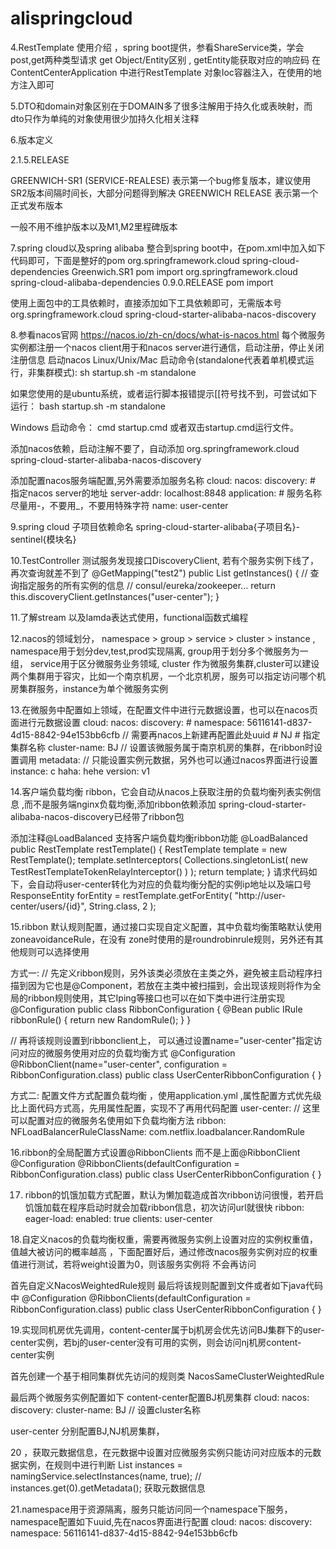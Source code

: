 # alispringcloud

4.RestTemplate 使用介绍 ，spring boot提供，参看ShareService类，学会post,get两种类型请求 get Object/Entity区别 , getEntity能获取对应的响应码
在ContentCenterApplication 中进行RestTemplate 对象Ioc容器注入，在使用的地方注入即可

5.DTO和domain对象区别在于DOMAIN多了很多注解用于持久化或表映射，而dto只作为单纯的对象使用很少加持久化相关注释

6.版本定义
<!--语义化的版本控制-->
<!--2：主版本，第几代-->
<!--1：次版本，一些功能的增加，但是架构没有太大的变化，是兼容的-->
<!--5：增量版本，bug修复-->
<!--release：里程碑，SNAPSHOT：开发版 M：里程碑 RELEASE：正式版-->
<version>2.1.5.RELEASE</version>

GREENWICH-SR1 (SERVICE-REALESE)  表示第一个bug修复版本，建议使用SR2版本间隔时间长，大部分问题得到解决
GREENWICH RELEASE 表示第一个正式发布版本

一般不用不维护版本以及M1,M2里程碑版本

7.spring cloud以及spring alibaba 整合到spring boot中，在pom.xml中加入如下代码即可，下面是整好的pom
<dependencyManagement>
    <dependencies>
        <!--整合spring cloud-->
        <dependency>
            <groupId>org.springframework.cloud</groupId>
            <artifactId>spring-cloud-dependencies</artifactId>
            <version>Greenwich.SR1</version>
            <type>pom</type>
            <scope>import</scope>
        </dependency>
        <!--整合spring cloud alibaba-->
        <dependency>
            <groupId>org.springframework.cloud</groupId>
            <artifactId>spring-cloud-alibaba-dependencies</artifactId>
            <version>0.9.0.RELEASE</version>
            <type>pom</type>
            <scope>import</scope>
        </dependency>
    </dependencies>
</dependencyManagement>

使用上面包中的工具依赖时，直接添加如下工具依赖即可，无需版本号
<dependency>
    <groupId>org.springframework.cloud</groupId>
    <artifactId>spring-cloud-starter-alibaba-nacos-discovery</artifactId>
</dependency>

8.参看nacos官网
https://nacos.io/zh-cn/docs/what-is-nacos.html
每个微服务实例都注册一个nacos client用于和nacos server进行通信，启动注册，停止关闭注册信息
启动nacos
Linux/Unix/Mac
启动命令(standalone代表着单机模式运行，非集群模式):
sh startup.sh -m standalone

如果您使用的是ubuntu系统，或者运行脚本报错提示[[符号找不到，可尝试如下运行：
bash startup.sh -m standalone

Windows
启动命令：
cmd startup.cmd
或者双击startup.cmd运行文件。

添加nacos依赖，启动注解不要了，自动添加
<dependency>
    <groupId>org.springframework.cloud</groupId>
    <artifactId>spring-cloud-starter-alibaba-nacos-discovery</artifactId>
</dependency>

添加配置nacos服务端配置,另外需要添加服务名称
cloud:
    nacos:
      discovery:
        # 指定nacos server的地址
        server-addr: localhost:8848
application:
    # 服务名称尽量用-，不要用_，不要用特殊字符
    name: user-center
    
9.spring cloud 子项目依赖命名
spring-cloud-starter-alibaba{子项目名}-sentinel{模块名}

10.TestController 测试服务发现接口DiscoveryClient, 若有个服务实例下线了，再次查询就差不到了
 @GetMapping("test2")
    public List<ServiceInstance> getInstances() {
        // 查询指定服务的所有实例的信息
        // consul/eureka/zookeeper...
        return this.discoveryClient.getInstances("user-center");
    }

11.了解stream 以及lamda表达式使用，functional函数式编程

12.nacos的领域划分， namespace > group > service > cluster > instance , namespace用于划分dev,test,prod实现隔离, group用于划分多个微服务为一组， service用于区分微服务业务领域, cluster 作为微服务集群,cluster可以建设两个集群用于容灾，比如一个南京机房，一个北京机房，服务可以指定访问哪个机房集群服务，instance为单个微服务实例

13.在微服务中配置如上领域，在配置文件中进行元数据设置，也可以在nacos页面进行元数据设置
cloud:
    nacos:
      discovery:
        # namespace: 56116141-d837-4d15-8842-94e153bb6cfb // 需要再nacos上新建再配置此处uuid
        # NJ
        # 指定集群名称
        cluster-name: BJ  // 设置该微服务属于南京机房的集群，在ribbon时设置调用
        metadata:  // 只能设置实例元数据，另外也可以通过nacos界面进行设置
          instance: c
          haha: hehe
          version: v1
          
14.客户端负载均衡 ribbon，它会自动从nacos上获取注册的负载均衡列表实例信息 ,而不是服务端nginx负载均衡,添加ribbon依赖添加
spring-cloud-starter-alibaba-nacos-discovery已经带了ribbon包

添加注释@LoadBalanced 支持客户端负载均衡ribbon功能
@LoadBalanced
public RestTemplate restTemplate() {
    RestTemplate template = new RestTemplate();
    template.setInterceptors(
        Collections.singletonList(
            new TestRestTemplateTokenRelayInterceptor()
        )
    );
    return template;
}
请求代码如下，会自动将user-center转化为对应的负载均衡分配的实例ip地址以及端口号
 ResponseEntity<String> forEntity = restTemplate.getForEntity(
            "http://user-center/users/{id}",
            String.class, 2
        );
        
15.ribbon 默认规则配置，通过接口实现自定义配置，其中负载均衡策略默认使用zoneavoidanceRule，在没有
zone时使用的是roundrobinrule规则，另外还有其他规则可以选择使用

方式一: 
// 先定义ribbon规则，另外该类必须放在主类之外，避免被主启动程序扫描到因为它也是@Component，若放在主类中被扫描到，会出现该规则将作为全局的ribbon规则使用，其它Iping等接口也可以在如下类中进行注册实现
@Configuration
public class RibbonConfiguration {
    @Bean
    public IRule ribbonRule() {
        return new RandomRule();
    }
}

// 再将该规则设置到ribbonclient上， 可以通过设置name="user-center"指定访问对应的微服务使用对应的负载均衡方式
@Configuration
@RibbonClient(name="user-center", configuration = RibbonConfiguration.class)
public class UserCenterRibbonConfiguration {
}

方式二: 配置文件方式配置负载均衡 ，使用application.yml ,属性配置方式优先级比上面代码方式高，先用属性配置，实现不了再用代码配置
user-center:  // 这里可以配置对应的微服务名使用如下负载均衡方法
  ribbon:
    NFLoadBalancerRuleClassName: com.netflix.loadbalancer.RandomRule
    
 16.ribbon的全局配置方式设置@RibbonClients 而不是上面@RibbonClient
 @Configuration
 @RibbonClients(defaultConfiguration = RibbonConfiguration.class)
 public class UserCenterRibbonConfiguration {
 }
 
17. ribbon的饥饿加载方式配置，默认为懒加载造成首次ribbon访问很慢，若开启饥饿加载在程序启动时就会加载ribbon信息，初次访问url就很快
 ribbon:
   eager-load:
     enabled: true
     clients: user-center
     
18.自定义nacos的负载均衡权重，需要再微服务实例上设置对应的实例权重值，值越大被访问的概率越高
，下面配置好后，通过修改nacos服务实例对应的权重值进行测试，若将weight设置为0，则该服务实例将
不会再访问

首先自定义NacosWeightedRule规则
最后将该规则配置到文件或者如下java代码中
@Configuration
@RibbonClients(defaultConfiguration = RibbonConfiguration.class)
public class UserCenterRibbonConfiguration {
}

19.实现同机房优先调用，content-center属于bj机房会优先访问BJ集群下的user-center实例，若bj的user-center没有可用的实例，则会访问nj机房content-center实例

首先创建一个基于相同集群优先访问的规则类
NacosSameClusterWeightedRule

最后两个微服务实例配置如下
content-center配置BJ机房集群
  cloud:
    nacos:
      discovery:
        cluster-name: BJ  // 设置cluster名称 
        
user-center 分别配置BJ,NJ机房集群，


20 ，获取元数据信息，在元数据中设置对应微服务实例只能访问对应版本的元数据实例，在规则中进行判断
 List<Instance> instances = namingService.selectInstances(name, true);
            // instances.get(0).getMetadata(); 获取元数据信息
            
21.namespace用于资源隔离，服务只能访问同一个namespace下服务，namespace配置如下uuid,先在nacos界面进行配置
cloud:
    nacos:
      discovery:
        namespace: 56116141-d837-4d15-8842-94e153bb6cfb

